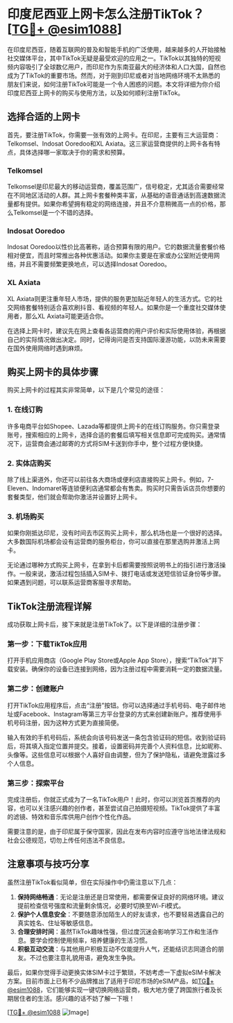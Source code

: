 # 印度尼西亚上网卡怎么注册TikTok？[[TG💪+ @esim1088](https://t.me/s/esim1088)]

在印度尼西亚，随着互联网的普及和智能手机的广泛使用，越来越多的人开始接触社交媒体平台，其中TikTok无疑是最受欢迎的应用之一。TikTok以其独特的短视频内容吸引了全球数亿用户，而印尼作为东南亚最大的经济体和人口大国，自然也成为了TikTok的重要市场。然而，对于刚到印尼或者对当地网络环境不太熟悉的朋友们来说，如何注册TikTok可能是一个令人困惑的问题。本文将详细为你介绍印度尼西亚上网卡的购买与使用方法，以及如何顺利注册TikTok。

## 选择合适的上网卡

首先，要注册TikTok，你需要一张有效的上网卡。在印尼，主要有三大运营商：Telkomsel、Indosat Ooredoo和XL Axiata。这三家运营商提供的上网卡各有特点，具体选择哪一家取决于你的需求和预算。

### Telkomsel
Telkomsel是印尼最大的移动运营商，覆盖范围广，信号稳定，尤其适合需要经常在不同地区活动的人群。其上网卡套餐种类丰富，从基础的语音通话到高速数据流量都有提供。如果你希望拥有稳定的网络连接，并且不介意稍微高一点的价格，那么Telkomsel是一个不错的选择。

### Indosat Ooredoo
Indosat Ooredoo以性价比高著称，适合预算有限的用户。它的数据流量套餐价格相对便宜，而且时常推出各种优惠活动。如果你主要是在家或办公室附近使用网络，并且不需要频繁更换地点，可以选择Indosat Ooredoo。

### XL Axiata
XL Axiata则更注重年轻人市场，提供的服务更加贴近年轻人的生活方式。它的社交网络套餐特别适合喜欢刷抖音、看视频的年轻人。如果你是一个重度社交媒体使用者，那么XL Axiata可能更适合你。

在选择上网卡时，建议先在网上查看各运营商的用户评价和实际使用体验，再根据自己的实际情况做出决定。同时，记得询问是否支持国际漫游功能，以防未来需要在国外使用网络时遇到麻烦。

## 购买上网卡的具体步骤

购买上网卡的过程其实非常简单，以下是几个常见的途径：

### 1. 在线订购
许多电商平台如Shopee、Lazada等都提供上网卡的在线订购服务。你只需登录账号，搜索相应的上网卡，选择合适的套餐后填写相关信息即可完成购买。通常情况下，运营商会通过邮寄的方式将SIM卡送到你手中，整个过程方便快捷。

### 2. 实体店购买
除了线上渠道外，你还可以前往各大商场或便利店直接购买上网卡。例如，7-Eleven、Indomaret等连锁便利店通常都会有售卖。购买时只需告诉店员你想要的套餐类型，他们就会帮助你激活并设置好上网卡。

### 3. 机场购买
如果你刚抵达印尼，没有时间去市区购买上网卡，那么机场也是一个很好的选择。大多数国际机场都会设有运营商的服务柜台，你可以直接在那里选购并激活上网卡。

无论通过哪种方式购买上网卡，在拿到卡后都需要按照说明书上的指引进行激活操作。一般来说，激活过程包括插入SIM卡、拨打电话或发送短信验证身份等步骤。如果遇到问题，可以联系运营商客服寻求帮助。

## TikTok注册流程详解

成功获取上网卡后，接下来就是注册TikTok了。以下是详细的注册步骤：

### 第一步：下载TikTok应用
打开手机应用商店（Google Play Store或Apple App Store），搜索“TikTok”并下载安装。确保你的设备已连接到网络，因为注册过程中需要消耗一定的数据流量。

### 第二步：创建账户
打开TikTok应用程序后，点击“注册”按钮。你可以选择通过手机号码、电子邮件地址或Facebook、Instagram等第三方平台登录的方式来创建新账户。推荐使用手机号码注册，因为这种方式更为直接简便。

输入有效的手机号码后，系统会向该号码发送一条包含验证码的短信。收到验证码后，将其填入指定位置并提交。接着，设置密码并完善个人资料信息，比如昵称、头像等。这些信息可以根据个人喜好自由调整，但为了保护隐私，请避免泄露过多个人信息。

### 第三步：探索平台
完成注册后，你就正式成为了一名TikTok用户！此时，你可以浏览首页推荐的内容，也可以关注感兴趣的创作者，甚至尝试自己拍摄短视频。TikTok提供了丰富的滤镜、特效和音乐库供用户创作个性化作品。

需要注意的是，由于印尼属于保守国家，因此在发布内容时应遵守当地法律法规和社会公德规范，切勿上传任何违法不良信息。

## 注意事项与技巧分享

虽然注册TikTok看似简单，但在实际操作中仍需注意以下几点：

1. **保持网络畅通**：无论是注册还是日常使用，都需要保证良好的网络环境。建议提前检查信号强度和流量剩余情况，必要时切换至Wi-Fi模式。
2. **保护个人信息安全**：不要随意添加陌生人的好友请求，也不要轻易透露自己的真实姓名、住址等敏感信息。
3. **合理安排时间**：虽然TikTok趣味性强，但过度沉迷会影响学习工作和生活作息。要学会控制使用频率，培养健康的生活习惯。
4. **积极互动交流**：与其他用户积极互动不仅能提升人气，还能结识志同道合的朋友。不过也要注意礼貌用语，避免发生争执。

最后，如果你觉得手动更换实体SIM卡过于繁琐，不妨考虑一下虚拟eSIM卡解决方案。目前市面上已有不少品牌推出了适用于印尼市场的eSIM产品，如[TG💪+ @esim1088](https://t.me/s/esim1088)，它们能够实现一键切换网络运营商，极大地方便了跨国旅行者及长期居住者的生活。感兴趣的话不妨了解一下哦！

[[TG💪+ @esim1088](https://t.me/s/esim1088) ![Image](https://i.postimg.cc/4NQfJmqS/Snipaste-2025-05-13-00-14-12.png)]